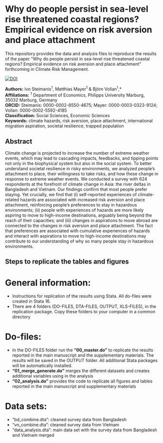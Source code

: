 # Why do people persist in sea-level rise threatened coastal regions? Empirical evidence on risk aversion and place attachment
This repository provides the data and analysis files to reproduce the results of the paper "Why do people persist in sea-level rise threatened coastal regions? Empirical evidence on risk aversion and place attachment" forthcoming in Climate Risk Management.

[![DOI](https://zenodo.org/badge/276100189.svg)](https://zenodo.org/badge/latestdoi/276100189)

__Authors:__ Ivo Steimanis<sup>1</sup>, Matthias Mayer<sup>1</sup> & Björn Vollan<sup>1</sup>,* <br>
__Affiliations:__ <sup>1</sup> Department of Economics, Philipps University Marburg, 35032 Marburg, Germany <br>
__ORCID:__  Steimanis: 0000-0002-8550-4675; Mayer: 0000-0003-0323-9124; Vollan: 0000-0002-5592-4185 <br>
__Classification:__ Social Sciences, Economic Sciences <br>
__Keywords:__ climate hazards, risk aversion, place attachment, international migration aspiration, societal resilience, trapped population <br>


## Abstract
Climate change is projected to increase the number of extreme weather events, which may lead to cascading impacts, feedbacks, and tipping points not only in the biophysical system but also in the social system. To better understand societal resilience in risky environments, we analyzed people’s attachment to place, their willingness to take risks, and how these change in response to extreme weather events. We conducted a survey with 624 respondents at the forefront of climate change in Asia: the river deltas in Bangladesh and Vietnam. Our findings confirm that most people prefer staying. Yet crucially, we find that (i) self-reported experiences of climate-related hazards are associated with increased risk aversion and place attachment, reinforcing people’s preferences to stay in hazardous environments; (ii) people with experiences of hazards are more likely aspiring to move to high-income destinations, arguably being beyond the reach of their capacities; and (iii) changes in aspirations to move abroad are connected to the changes in risk aversion and place attachment. The fact that preferences are associated with cumulative experiences of hazards and interact with aspirations to move to high-income destinations may contribute to our understanding of why so many people stay in hazardous environments.

## Steps to replicate the tables and figures 
# General information:
- Instructions for replication of the results using Stata. All do-files were created in Stata 16.
- There are 4 folders (DO-FILES, DTA-FILES, OUTPUT, XLS-FILES), in the replication package. Copy these folders to your computer in a common directory

# Do-files:
- In the DO-FILES folder run the __“00_master.do”__ to replicate the results reported in the main manuscript and the supplementary materials. The results will be saved in the OUTPUT folder. All additional Stata packages will be automatically installed.
- __“01_merge_generate.do”__ merges the different datasets and creates additional variables using in the analysis
- __“02_analysis.do”__ provides the code to replicate all figures and tables reported in the main manuscript and supplementary materials

# Data sets:
-	“bd_combine.dta”: cleaned survey data from Bangladesh
-	“vn_combine.dta”: cleaned survey data from Vietnam
- “data_analysis.dta”: main data set with the survey data from Bangladesh and Vietnam merged


